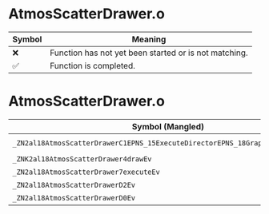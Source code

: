 # AtmosScatterDrawer.o
| Symbol | Meaning 
| ------------- | ------------- 
| :x: | Function has not yet been started or is not matching. 
| :white_check_mark: | Function is completed. 


# AtmosScatterDrawer.o
| Symbol (Mangled) | Symbol (Demangled) | Decompiled? |
| ------------- |  ------------- | ------------- |
| `_ZN2al18AtmosScatterDrawerC1EPNS_15ExecuteDirectorEPNS_18GraphicsSystemInfoE` | `al::AtmosScatterDrawer::AtmosScatterDrawer(al::ExecuteDirector *,al::GraphicsSystemInfo *)` | :white_check_mark: |
| `_ZNK2al18AtmosScatterDrawer4drawEv` | `al::AtmosScatterDrawer::draw(void)const` | :white_check_mark: |
| `_ZN2al18AtmosScatterDrawer7executeEv` | `al::AtmosScatterDrawer::execute(void)` | :white_check_mark: |
| `_ZN2al18AtmosScatterDrawerD2Ev` | `al::AtmosScatterDrawer::~AtmosScatterDrawer()` | :white_check_mark: |
| `_ZN2al18AtmosScatterDrawerD0Ev` | `al::AtmosScatterDrawer::~AtmosScatterDrawer()` | :white_check_mark: |
